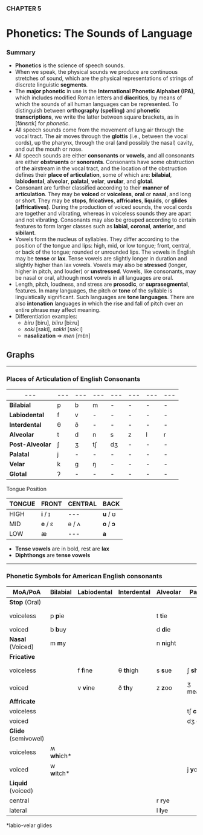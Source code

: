 ### CHAPTER 5
# Phonetics: The Sounds of Language
### Summary
- **Phonetics** is the science of speech sounds.
- When we speak, the physical sounds we produce are continuous stretches of sound, which are the physical representations of strings of discrete linguistic **segments**.
- The **major phonetic** in use is the **International Phonetic Alphabet (IPA)**, which includes modified Roman letters and **diacritics**, by means of which the sounds of all human languages can be represented. To distinguish between **orthography (spelling)** and **phonetic transcriptions**, we write the latter between square brackets, as in [fə̃nɛɾɪk] for _phonetic_.
- All speech sounds come from the movement of lung air through the vocal tract. The air moves through the **glottis** (i.e., between the vocal cords), up the pharynx, through the oral (and possibly the nasal) cavity, and out the mouth or nose.
- All speech sounds are either **consonants** or **vowels**, and all consonants are either **obstruents** or **sonorants**. Consonants have some obstruction of the airstream in the vocal tract, and the location of the obstruction defines their **place of articulation**, some of which are: **bilabial**, **labiodental**, **alveolar**, **palatal**, **velar**, **uvular**, and **glotal**.
- Consonant are further classified according to their **manner of articulation**. They may be **voiced** or **voiceless**, **oral** or **nasal**, and long or short. They may be **stops**, **fricatives**, **affricates**, **liquids**, or **glides (affricatives)**. During the production of voiced sounds, the vocal cords are together and vibrating, whereas in voiceless sounds they are apart and not vibrating. Consonants may also be grouped according to certain features to form larger classes such as **labial**, **coronal**, **anterior**, and **sibilant**.
- Vowels form the nucleus of syllables. They differ according to the position of the tongue and lips: high, mid, or low tongue; front, central, or back of the tongue; rounded or unrounded lips. The vowels in English may be **tense** or **lax**. Tense vowels are slightly longer in duration and slightly higher than lax vowels. Vowels may also be **stressed** (longer, higher in pitch, and louder) or **unstressed**. Vowels, like consonants, may be nasal or oral, although most vowels in all languages are oral.
- Length, pitch, loudness, and stress are **prosodic**, or **suprasegmental**, features. In many languages, the pitch or **tone** of the syllable is linguistically significant. Such languages are **tone languages**. There are also **intonation** languages in which the rise and fall of pitch over an entire phrase may affect meaning.
- Differentiation examples:
  - _biru_ [biru], _biiru_ [biːru]
  - _saki_ [saki], _sakki_ [sakːi]
  - **nasalization** => _men_ [mɛ̃n]
## Graphs
---
### Places of Articulation of English Consonants
| ---               | ---  | ---  | ---  | ---  | ---  | ---  | ---  |
| ----------------- | ---- | ---- | ---- | ---- | ---- | ---- | ---- |
| **Bilabial**      | p    | b    | m    | -    | -    | -    | -    |
| **Labiodental**   | f    | v    | -    | -    | -    | -    | -    |
| **Interdental**   | θ    | ð    | -    | -    | -    | -    | -    |
| **Alveolar**      | t    | d    | n    | s    | z    | l    | r    |
| **Post-Alveolar** | ʃ    | ʒ    | tʃ   | dʒ   | -    | -    | -    |
| **Palatal**       | j    | -    | -    | -    | -    | -    | -    |
| **Velar**         | k    | g    | ŋ    | -    | -    | -    | -    |
| **Glotal**        | ʔ    | -    | -    | -    | -    | -    | -    |


Tongue Position

TONGUE| FRONT | CENTRAL | BACK
---   | ---   | ---     | ---
HIGH  | **i** / ɪ  |   ---   | **u** / ʊ
MID   | **e** / ɛ | ə / ʌ   | **o** / **ɔ**
LOW   | æ     |   ---   | **a**
* **Tense vowels** are in bold, rest are **lax**
* **Diphthongs** are **tense vowels**
---
### Phonetic Symbols for American English consonants

| MoA/PoA               | Bilabial     | Labiodental | Interdental | Alveolar    | Palatal       | Velar        | Glotal      |
| --------------------- | ------------ | ----------- | ----------- | ----------- | ------------- | ------------ | ----------- |
| **Stop** (Oral)       |              |             |             |             |               |              |             |
| voiceless             | p **p**ie    |             |             | t **t**ie   |               | k **k**ite   | ʔ u**h** oh |
| voiced                | b **b**uy    |             |             | d **d**ie   |               | g **g**uy    |             |
| **Nasal** (Voiced)    | m **m**y     |             |             | n **n**ight |               | ŋ si**ng**   |             |
| **Fricative**         |              |             |             |             |               |              |             |
| voiceless             |              | f **f**ine  | θ **th**igh | s **s**ue   | ʃ **sh**oe    |              | h **h**igh  |
| voiced                |              | v **v**ine  | ð **th**y   | z **z**oo   | ʒ mea**s**ure |              |             |
| **Affricate**         |              |             |             |             |               |              |             |
| voiceless             |              |             |             |             | tʃ **ch**alk  |              |             |
| voiced                |              |             |             |             | dʒ **g**ene   |              |             |
| **Glide** (semivowel) |              |             |             |             |               |              |             |
| voiceless             | ʍ **wh**ich* |             |             |             |               | ʍ **wh**ich* |             |
| voiced                | w **w**itch* |             |             |             | j **y**ou     | w **w**itch* |             |
| **Liquid** (voiced)   |              |             |             |             |               |              |             |
| central               |              |             |             | r **r**ye   |               |              |             |
| lateral               |              |             |             | l **l**ye   |               |              |             |

*labio-velar glides